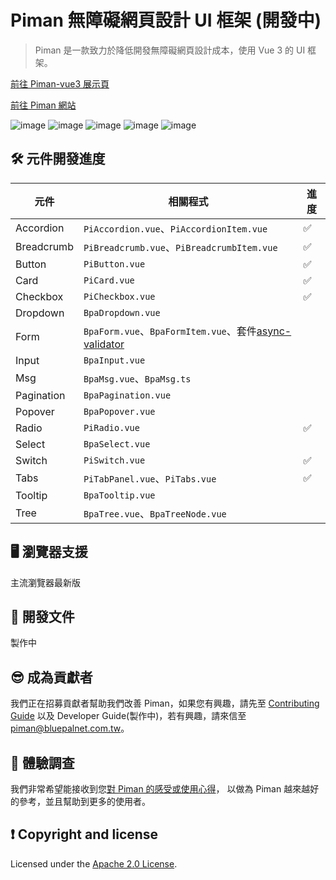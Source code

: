 
# Piman 無障礙網頁設計 UI 框架 (開發中)

> Piman 是一款致力於降低開發無障礙網頁設計成本，使用 Vue 3 的 UI 框架。

[前往 Piman-vue3 展示頁](https://ya-sai.github.io/piman-vue3/demo/#/)

[前往 Piman 網站](https://piman.cc/)

![image](https://badgen.net/badge/vue/3.x/green) ![image](https://badgen.net/badge/nodejs/v18/red) ![image](https://badgen.net/badge/license/Apache-2.0/orange) ![image](https://badgen.net/badge/PRs/welcome/green) ![image](https://badgen.net/badge/Typescript/5.1.6/blue) 

## 🛠 元件開發進度
| 元件 | 相關程式 | 進度 |
|-----|-----| ---- |
| Accordion | `PiAccordion.vue`、`PiAccordionItem.vue` | ✅ |
| Breadcrumb | `PiBreadcrumb.vue`、`PiBreadcrumbItem.vue` | ✅ |
| Button | `PiButton.vue` | ✅ |
| Card | `PiCard.vue` | ✅ |
| Checkbox | `PiCheckbox.vue` | ✅ |
| Dropdown | `BpaDropdown.vue` |  |
| Form | `BpaForm.vue`、`BpaFormItem.vue`、套件[async-validator](https://github.com/yiminghe/async-validator) |  |
| Input | `BpaInput.vue` ||
| Msg | `BpaMsg.vue`、`BpaMsg.ts` |  |
| Pagination | `BpaPagination.vue` ||
| Popover |`BpaPopover.vue`||
| Radio |`PiRadio.vue`| ✅ |
| Select |`BpaSelect.vue`|
| Switch |`PiSwitch.vue`| ✅ |
| Tabs | `PiTabPanel.vue`、`PiTabs.vue` | ✅ |
| Tooltip | `BpaTooltip.vue` |
| Tree | `BpaTree.vue`、`BpaTreeNode.vue` |  |


## 🖥 瀏覽器支援
主流瀏覽器最新版


## 📖 開發文件
製作中

## 😎 成為貢獻者
我們正在招募貢獻者幫助我們改善 Piman，如果您有興趣，請先至 [Contributing Guide](https://github.com/ya-sai/piman-vue3/blob/main/.github/CONTRIBUTING.md) 以及 Developer Guide(製作中)，若有興趣，請來信至 [piman@bluepalnet.com.tw](mailto:piman@bluepalnet.com.tw)。

## 💬 體驗調查
我們非常希望能接收到您[對 Piman 的感受或使用心得](https://app.ballparkhq.com/record/c8c3d48f-7efc-4f3e-8e1d-7b77c14b2a0e)，
以做為 Piman 越來越好的參考，並且幫助到更多的使用者。

## ❗ Copyright and license 
Licensed under the [Apache 2.0 License](https://github.com/ya-sai/piman-vue3/blob/main/LICENSE).
